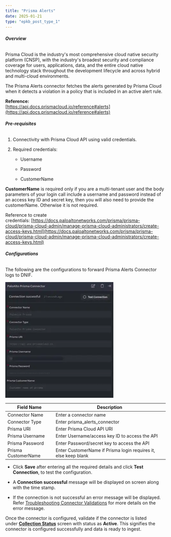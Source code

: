 ```yaml
---
title: "Prisma Alerts"
date: 2025-01-21
type: "epkb_post_type_1"
---
```


###### **Overview**

Prisma Cloud is the industry's most comprehensive cloud native security platform (CNSP), with the industry's broadest security and compliance coverage for users, applications, data, and the entire cloud native technology stack throughout the development lifecycle and across hybrid and multi-cloud environments.

The Prisma Alerts connector fetches the alerts generated by Prisma Cloud when it detects a violation in a policy that is included in an active alert rule.

**Reference:**  
[https://api.docs.prismacloud.io/reference#alerts](https://api.docs.prismacloud.io/reference#alerts)

###### **Pre-requisites**

1. Connectivity with Prisma Cloud API using valid credentials.

3. Required credentials:
    - Username
    
    - Password
    
    - CustomerName

**CustomerName** is required only if you are a multi-tenant user and the body parameters of your login call include a username and password instead of an access key ID and secret key, then you will also need to provide the customerName. Otherwise it is not required.

Reference to create credentials: [https://docs.paloaltonetworks.com/prisma/prisma-cloud/prisma-cloud-admin/manage-prisma-cloud-administrators/create-access-keys.html](https://docs.paloaltonetworks.com/prisma/prisma-cloud/prisma-cloud-admin/manage-prisma-cloud-administrators/create-access-keys.html)

###### **Configurations**

The following are the configurations to forward Prisma Alerts Connector logs to DNIF.‌

![image 1-Nov-16-2023-09-25-04-6418-AM](./Prisma-img/prisma-alerts-1.webp)

| **Field Name** | **Description** |
| --- | --- |
| Connector Name | Enter a connector name |
| Connector Type | Enter prisma\_alerts\_connector |
| Prisma URI | Enter Prisma Cloud API URI |
| Prisma Username | Enter Username/access key ID to access the API |
| Prisma Password | Enter Password/secret key to access the API |
| Prisma CustomerName | Enter CustomerName if Prisma login requires it, else keep blank |

- Click **Save** after entering all the required details and click **Test Connection**, to test the configuration.

- A **Connection successful** message will be displayed on screen along with the time stamp.

- If the connection is not successful an error message will be displayed. Refer [Troubleshooting Connector Validations](https://dnif.it/kb/troubleshooting-and-debugging/troubleshooting-connector-validations/) for more details on the error message.

Once the connector is configured, validate if the connector is listed under **[Collection Status](https://dnif.it/kb/operations/collection-status/)** screen with status as **Active**. This signifies the connector is configured successfully and data is ready to ingest.
